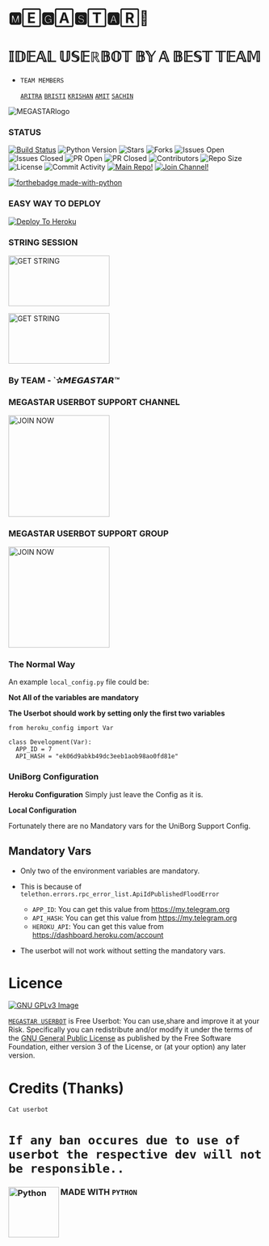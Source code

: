 # 🅼🄴🅶🄰🆂🅃🅰︎🅁🌹

# 𝕀𝔻𝔼𝔸𝕃 𝕌𝕊𝔼ℝ𝔹𝕆𝕋 𝔹𝕐 𝔸 𝔹𝔼𝕊𝕋 𝕋𝔼𝔸𝕄
  - `𝚃𝙴𝙰𝙼 𝙼𝙴𝙼𝙱𝙴𝚁𝚂`

    [`ARITRA`](https://github.com/aritramandal) [`BRISTI`](https://github.com/Bristi-OP) [`KRISHAN`](https://github.com/krishan442) [`AMIT`](https://github.com/buddhhu) [`SACHIN`](https://github.com/ItzSjDude)

![MEGASTARlogo](https://telegra.ph/file/ee654dc022141d6a4b608.jpg)
### STATUS

[![Build Status](https://travis-ci.com/Bristi-OP/MEGASTAR.svg?branch=master)](https://travis-ci.com/Bristi-OP/MEGASTAR) ![Python Version](https://img.shields.io/badge/python-3.8-lightgrey) ![Stars](https://img.shields.io/github/stars/Bristi-OP/MEGASTAR) ![Forks](https://img.shields.io/github/forks/Bristi-OP/MEGASTAR) ![Issues Open](https://img.shields.io/github/issues/Bristi-OP/MEGASTAR) ![Issues Closed](https://img.shields.io/github/issues-closed/Bristi-OP/MEGASTAR) ![PR Open](https://img.shields.io/github/issues-pr/Bristi-OP/MEGASTAR) ![PR Closed](https://img.shields.io/github/issues-pr-closed/Bristi-OP/MEGASTAR) ![Contributors](https://img.shields.io/github/contributors/Bristi-OP/MEGASTAR) ![Repo Size](https://img.shields.io/github/repo-size/Bristi-OP/MEGASTAR) ![License](https://img.shields.io/github/license/Bristi-OP/MEGASTAR) ![Commit Activity](https://img.shields.io/github/commit-activity/m/Bristi-OP/MEGASTAR) [![Main Repo!](https://img.shields.io/badge/Main%20Repo-!-orange)](https://github.com/Bristi-OP/MEGASTAR) [![Join Channel!](https://img.shields.io/badge/Join%20Channel-!-red)](https://t.me/MEGASTAR_USERBOT) 

[![forthebadge made-with-python](https://camo.githubusercontent.com/5392ad6fb7875a2520001270f08309896b6cb25d/687474703a2f2f466f7254686542616467652e636f6d2f696d616765732f6261646765732f6d6164652d776974682d707974686f6e2e737667)](https://www.python.org/)






### EASY WAY TO DEPLOY

[![Deploy To Heroku](https://www.herokucdn.com/deploy/button.svg)](https://heroku.com/deploy?template=https://github.com/Bristi-OP/MEGASTAR/)

### STRING SESSION 

<p align="centre"><a href="https://repl.it/@aritramandal1/Legenduserbot?template=https://repl.it/@aritramandal1/Legenduserbot#main.py"> <img src="https://telegra.ph/file/b9133ebfd256fb7d2993a.jpg" alt="GET STRING" width="200" height="100.100"/></a></p>
<p align="centre"><a href="https://repl.it/@bristi648/Legenduserbot?template=https://repl.it/@bristi648/Legenduserbot"> <img src="https://telegra.ph/file/938cab3c80aa99cb2937e.jpg" alt="GET STRING" width="200" height="100.100"/></a></p>






### By TEAM - `✰𝙈𝙀𝙂𝘼𝙎𝙏𝘼𝙍™


### MEGASTAR USERBOT SUPPORT CHANNEL





<p align="centre"><a href="https://t.me/MEGASTAR_USERBOT?template=https://t.me/MEGASTAR_USERBOT"> <img src="https://telegra.ph/file/6b2aeeccbbf98a3e64f01.jpg" alt="JOIN NOW " width="200" height="200.200"/></a></p>





### MEGASTAR USERBOT SUPPORT GROUP






<p align="centre"><a href="https://t.me/MEGASTAR_SUPPORT?template=https://t.me/MEGASTAR_SUPPORT"> <img src="https://telegra.ph/file/9ff92c38775ab62acf606.jpg" alt="JOIN NOW " width="200" height="200.200"/></a></p>





###  The Normal Way

An example `local_config.py` file could be:

**Not All of the variables are mandatory**

__The Userbot should work by setting only the first two variables__

```python3
from heroku_config import Var

class Development(Var):
  APP_ID = 7
  API_HASH = "ek06d9abkb49dc3eeb1aob98ao0fd81e"
```

### UniBorg Configuration


            
**Heroku Configuration**
Simply just leave the Config as it is.

**Local Configuration**

Fortunately there are no Mandatory vars for the UniBorg Support Config.

## Mandatory Vars

- Only two of the environment variables are mandatory.
- This is because of `telethon.errors.rpc_error_list.ApiIdPublishedFloodError`

    - `APP_ID`:   You can get this value from https://my.telegram.org
    - `API_HASH`:   You can get this value from https://my.telegram.org
    - `HEROKU_API`: You can get this value from https://dashboard.heroku.com/account 

- The userbot will not work without setting the mandatory vars.

# Licence
[![GNU GPLv3 Image](https://www.gnu.org/graphics/gplv3-127x51.png)](http://www.gnu.org/licenses/gpl-3.0.en.html)  

[`MEGASTAR USERBOT`](https://github.com/Bristi-OP/MEGASTAR) is Free Userbot: You can use,share and improve it at your
Risk. Specifically you can redistribute and/or modify it under the terms of the
[GNU General Public License](https://www.gnu.org/licenses/gpl.html) as
published by the Free Software Foundation, either version 3 of the License, or
(at your option) any later version. 

#  Credits (Thanks)
  `Cat userbot`

# `If any ban occures due to use of userbot the respective dev will not be responsible..`

### MADE WITH `PYTHON` <img align="left" alt="Python" width="100px" src="https://telegra.ph/file/2ecbe107d65d2b4681e57.png" />
